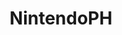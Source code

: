 ---
title: NintendoPH
crosslinks:
- MonsterHunter
- nintendo
- nintendoswitch
- arms
- NintendoSwitch
- Breath_of_the_Wild
---